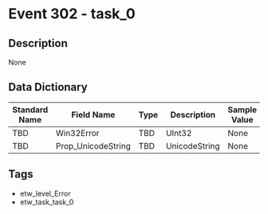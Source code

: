 # Event 302 - task_0

## Description
None

## Data Dictionary
|Standard Name|Field Name|Type|Description|Sample Value|
|---|---|---|---|---|
|TBD|Win32Error|TBD|UInt32|None|None|
|TBD|Prop_UnicodeString|TBD|UnicodeString|None|None|

## Tags
* etw_level_Error
* etw_task_task_0
